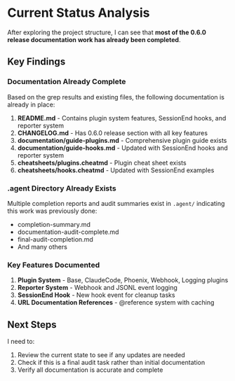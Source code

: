 # Current Status Analysis

After exploring the project structure, I can see that **most of the 0.6.0 release documentation work has already been completed**. 

## Key Findings

### Documentation Already Complete
Based on the grep results and existing files, the following documentation is already in place:

1. **README.md** - Contains plugin system features, SessionEnd hooks, and reporter system
2. **CHANGELOG.md** - Has 0.6.0 release section with all key features  
3. **documentation/guide-plugins.md** - Comprehensive plugin guide exists
4. **documentation/guide-hooks.md** - Updated with SessionEnd hooks and reporter system
5. **cheatsheets/plugins.cheatmd** - Plugin cheat sheet exists
6. **cheatsheets/hooks.cheatmd** - Updated with SessionEnd examples

### .agent Directory Already Exists
Multiple completion reports and audit summaries exist in `.agent/` indicating this work was previously done:
- completion-summary.md
- documentation-audit-complete.md
- final-audit-completion.md
- And many others

### Key Features Documented
1. **Plugin System** - Base, ClaudeCode, Phoenix, Webhook, Logging plugins
2. **Reporter System** - Webhook and JSONL event logging
3. **SessionEnd Hook** - New hook event for cleanup tasks
4. **URL Documentation References** - @reference system with caching

## Next Steps
I need to:
1. Review the current state to see if any updates are needed
2. Check if this is a final audit task rather than initial documentation
3. Verify all documentation is accurate and complete